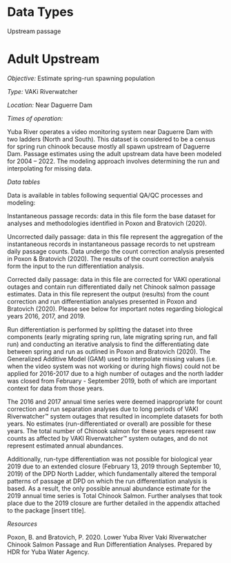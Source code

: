# Data Types
Upstream passage

# Adult Upstream

*Objective:* Estimate spring-run spawning population

*Type:* VAKi Riverwatcher

*Location:* Near Daguerre Dam

*Times of operation:*

Yuba River operates a video monitoring system near Daguerre Dam with two ladders (North and South). This dataset is considered to be a census for spring run chinook because mostly all spawn upstream of Daguerre Dam. Passage estimates using the adult upstream data have been modeled for 2004 – 2022. The modeling approach involves determining the run and interpolating for missing data. 

*Data tables*

Data is available in tables following sequential QA/QC processes and modeling:

Instantaneous passage records: data in this file form the base dataset for analyses and methodologies identified in Poxon and Bratovich (2020).

Uncorrected daily passage: data in this file represent the aggregation of the instantaneous records in instantaneous passage records to net upstream daily passage counts. Data undergo the count correction analysis presented in Poxon & Bratovich (2020). The results of the count correction analysis form the input to the run differentiation analysis. 

Corrected daily passage: data in this file are corrected for VAKI operational outages and contain run differentiated daily net Chinook salmon passage estimates. Data in this file represent the output (results) from the count correction and run differentiation analyses presented in Poxon and Bratovich (2020). Please see below for important notes regarding biological years 2016, 2017, and 2019.

Run differentiation is performed by splitting the dataset into three components (early migrating spring run, late migrating spring run, and fall run) and conducting an iterative analysis to find the differentiating date between spring and run as outlined in Poxon and Bratovich (2020). The Generalized Additive Model (GAM) used to interpolate missing values (i.e. when the video system was not working or during high flows) could not be applied for 2016-2017 due to a high number of outages and the north ladder was closed from February - September 2019, both of which are important context for data from those years.

The 2016 and 2017 annual time series were deemed inappropriate for count correction and run separation analyses due to long periods of VAKI Riverwatcher™ system outages that resulted in incomplete datasets for both years. No estimates (run-differentiated or overall) are possible for these years. The total number of Chinook salmon for these years represent raw counts as affected by VAKI Riverwatcher™ system outages, and do not represent estimated annual abundances. 

Additionally, run-type differentiation was not possible for biological year 2019 due to an extended closure (February 13, 2019 through September 10, 2019) of the DPD North Ladder, which fundamentally altered the temporal patterns of passage at DPD on which the run differentiation analysis is based. As a result, the only possible annual abundance estimate for the 2019 annual time series is Total Chinook Salmon. Further analyses that took place due to the 2019 closure are further detailed in the appendix attached to the package [insert title]. 

*Resources*

Poxon, B. and Bratovich, P. 2020. Lower Yuba River Vaki Riverwatcher Chinook Salmon Passage and Run Differentiation Analyses. Prepared by HDR for Yuba Water Agency.
